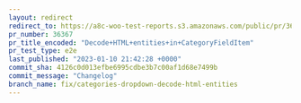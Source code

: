 ```yaml
---
layout: redirect
redirect_to: https://a8c-woo-test-reports.s3.amazonaws.com/public/pr/36367/e2e/index.html
pr_number: 36367
pr_title_encoded: "Decode+HTML+entities+in+CategoryFieldItem"
pr_test_type: e2e
last_published: "2023-01-10 21:42:28 +0000"
commit_sha: 4126c0d013efbe6995cdbe3b7c00af1d68e7499b
commit_message: "Changelog"
branch_name: fix/categories-dropdown-decode-html-entities
---
```

